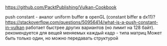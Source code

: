 ﻿https://github.com/PacktPublishing/Vulkan-Cookbook

push constant - аналог uniform buffer в openGL (constant biffer в dx11)?
	https://stackoverflow.com/questions/50956414/what-is-a-push-constant-in-vulkan
	работает быстрее других вариантов (но лимит на 128 байт). рекомендуется для вещей меняемых каждый кадр - типа матриц
	Может быть только один, но можно передавать структурой